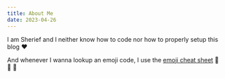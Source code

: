 ```yaml
---
title: About Me
date: 2023-04-26
---
```


I am Sherief and I neither know how to code nor how to properly setup this blog :heart:

And whenever I wanna lookup an emoji code, I use the [emoji cheat sheet](https://www.webfx.com/tools/emoji-cheat-sheet/) :brain: :brain: :brain: